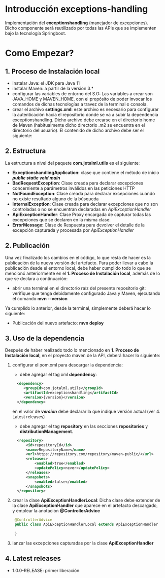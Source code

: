 # Introducción exceptions-handling
Implementación del **exceptionshandling** (manejador de excepciones). Dicho componente será reutilizado por todas las APIs que se implementen bajo la tecnología Springboot.

# Como Empezar?

## 1. Proceso de Instalación local
- instalar Java: el JDK para Java 11
- instalar Maven: a partir de la version 3.*
- configurar las variables de entorno del S.O: Las variables a crear son JAVA_HOME y MAVEN_HOME, con el propósito de poder invocar los comandos de dichas tecnologías a travez de la terminal o consola.
- crear el archivo **settings.xml**: este archivo es necesario para configurar la autenticación hacia el repositorio donde se va a subir la dependencia exceptionshandling. Dicho archivo debe crearse en el directorio home de Maven (habitualmente dicho directorio .m2 se encuentra en el directorio del usuario). El contenido de dicho archivo debe ser el siguiente: <br>

## 2. Estructura
La estructura a nivel del paquete **com.jotalml.utils** es el siguiente:
- **ExceptionshandlingApplication**: clase que contiene el método de inicio **_public static void main_**
- **BadRequestException**: Clase creada para declarar excepciones concerniente a parámetros inválidos en las peticiones HTTP
- **NotFoundException**: Clase creada para declarar excepciones cuando no existe resultado alguno de la búsqueda
- **InternalException**: Clase creada para declarar excepciones que no son controladas o no se encuentran declaradas en _ApiExceptionHandler_
- **ApiExceptionHandler**: Clase Proxy encargada de capturar todas las excepciones que se declaren en la misma clase. 
- **ErrorMessage**: Clase de Respuesta para devolver el detalle de la excepción capturada y procesada por _ApiExceptionHandler_ 

## 2. Publicación
Una vez finalizado los cambios en el código, lo que resta de hacer es la publicación de la nueva versión del artefacto. Para poder llevar a cabo la publicación desde el entorno local, debe haber cumplido todo lo que se mencionó anteriormente en el **1. Proceso de Instalación local**, además de lo que se declara a continuación:
- abrir una terminal en el directorio raíz del presente repositorio git: verifique que tenga debidamente configurado Java y Maven, ejecutando el comando **mvn --version**

Ya cumplido lo anterior, desde la terminal, simplemente deberá hacer lo siguiente:
- Publicación del nuevo artefacto: **mvn deploy**

## 3. Uso de la dependencia
Después de haber realizado todo lo mencionado en **1. Proceso de Instalación local**, en el proyecto maven de la API, deberá hacer lo siguiente:
1. configurar el pom.xml para descargar la dependencia: 
    - debe agregar el tag xml **dependency**:
    ```xml 
      <dependency>
         <groupId>com.jotalml.utils</groupId>
         <artifactId>exceptionshandling</artifactId>
         <version>{version}</version>
      </dependency>
   ```
   en el valor de **_version_** debe declarar la que indique versión actual (ver 4. Latest releases)
   - debe agregar el tag **repository** en las secciones **repositories** y **distributionManagement**.
   ```xml 
     <repository>
         <id>repositoryId</id>
         <name>RepositoryName</name>
         <url>https://repository.com/repository/maven-public/</url>
         <releases>
             <enabled>true</enabled>
             <updatePolicy>never</updatePolicy>
         </releases>
         <snapshots>
             <enabled>false</enabled>
         </snapshots>
     </repository>
   ```

2. crear la clase **ApiExceptionHandlerLocal**: Dicha clase debe extender de la clase **ApiExceptionHandler** que aparece en el artefacto descargado, y emplear la anotación **@ControllerAdvice**
   ```java
    @ControllerAdvice
    public class ApiExceptionHandlerLocal extends ApiExceptionHandler {
    
    }
   ``` 

3. lanzar las excepciones capturadas por la clase **ApiExceptionHandler**

## 4. Latest releases
- 1.0.0-RELEASE: primer liberación
